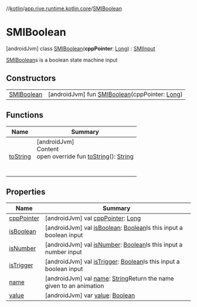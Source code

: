 //[kotlin](../../../index.md)/[app.rive.runtime.kotlin.core](../index.md)/[SMIBoolean](index.md)



# SMIBoolean  
 [androidJvm] class [SMIBoolean](index.md)(**cppPointer**: [Long](https://kotlinlang.org/api/latest/jvm/stdlib/kotlin/-long/index.html)) : [SMIInput](../-s-m-i-input/index.md)

[SMIBoolean](index.md)s is a boolean state machine input

   


## Constructors  
  
| | |
|---|---|
| <a name="app.rive.runtime.kotlin.core/SMIBoolean/SMIBoolean/#kotlin.Long/PointingToDeclaration/"></a>[SMIBoolean](-s-m-i-boolean.md)| <a name="app.rive.runtime.kotlin.core/SMIBoolean/SMIBoolean/#kotlin.Long/PointingToDeclaration/"></a> [androidJvm] fun [SMIBoolean](-s-m-i-boolean.md)(cppPointer: [Long](https://kotlinlang.org/api/latest/jvm/stdlib/kotlin/-long/index.html))   <br>|


## Functions  
  
|  Name |  Summary | 
|---|---|
| <a name="app.rive.runtime.kotlin.core/SMIBoolean/toString/#/PointingToDeclaration/"></a>[toString](to-string.md)| <a name="app.rive.runtime.kotlin.core/SMIBoolean/toString/#/PointingToDeclaration/"></a>[androidJvm]  <br>Content  <br>open override fun [toString](to-string.md)(): [String](https://kotlinlang.org/api/latest/jvm/stdlib/kotlin/-string/index.html)  <br><br><br>|


## Properties  
  
|  Name |  Summary | 
|---|---|
| <a name="app.rive.runtime.kotlin.core/SMIBoolean/cppPointer/#/PointingToDeclaration/"></a>[cppPointer](index.md#%5Bapp.rive.runtime.kotlin.core%2FSMIBoolean%2FcppPointer%2F%23%2FPointingToDeclaration%2F%5D%2FProperties%2F695009544)| <a name="app.rive.runtime.kotlin.core/SMIBoolean/cppPointer/#/PointingToDeclaration/"></a> [androidJvm] val [cppPointer](index.md#%5Bapp.rive.runtime.kotlin.core%2FSMIBoolean%2FcppPointer%2F%23%2FPointingToDeclaration%2F%5D%2FProperties%2F695009544): [Long](https://kotlinlang.org/api/latest/jvm/stdlib/kotlin/-long/index.html)   <br>|
| <a name="app.rive.runtime.kotlin.core/SMIBoolean/isBoolean/#/PointingToDeclaration/"></a>[isBoolean](index.md#%5Bapp.rive.runtime.kotlin.core%2FSMIBoolean%2FisBoolean%2F%23%2FPointingToDeclaration%2F%5D%2FProperties%2F695009544)| <a name="app.rive.runtime.kotlin.core/SMIBoolean/isBoolean/#/PointingToDeclaration/"></a> [androidJvm] val [isBoolean](index.md#%5Bapp.rive.runtime.kotlin.core%2FSMIBoolean%2FisBoolean%2F%23%2FPointingToDeclaration%2F%5D%2FProperties%2F695009544): [Boolean](https://kotlinlang.org/api/latest/jvm/stdlib/kotlin/-boolean/index.html)Is this input a boolean input   <br>|
| <a name="app.rive.runtime.kotlin.core/SMIBoolean/isNumber/#/PointingToDeclaration/"></a>[isNumber](index.md#%5Bapp.rive.runtime.kotlin.core%2FSMIBoolean%2FisNumber%2F%23%2FPointingToDeclaration%2F%5D%2FProperties%2F695009544)| <a name="app.rive.runtime.kotlin.core/SMIBoolean/isNumber/#/PointingToDeclaration/"></a> [androidJvm] val [isNumber](index.md#%5Bapp.rive.runtime.kotlin.core%2FSMIBoolean%2FisNumber%2F%23%2FPointingToDeclaration%2F%5D%2FProperties%2F695009544): [Boolean](https://kotlinlang.org/api/latest/jvm/stdlib/kotlin/-boolean/index.html)Is this input a number input   <br>|
| <a name="app.rive.runtime.kotlin.core/SMIBoolean/isTrigger/#/PointingToDeclaration/"></a>[isTrigger](index.md#%5Bapp.rive.runtime.kotlin.core%2FSMIBoolean%2FisTrigger%2F%23%2FPointingToDeclaration%2F%5D%2FProperties%2F695009544)| <a name="app.rive.runtime.kotlin.core/SMIBoolean/isTrigger/#/PointingToDeclaration/"></a> [androidJvm] val [isTrigger](index.md#%5Bapp.rive.runtime.kotlin.core%2FSMIBoolean%2FisTrigger%2F%23%2FPointingToDeclaration%2F%5D%2FProperties%2F695009544): [Boolean](https://kotlinlang.org/api/latest/jvm/stdlib/kotlin/-boolean/index.html)Is this input a boolean input   <br>|
| <a name="app.rive.runtime.kotlin.core/SMIBoolean/name/#/PointingToDeclaration/"></a>[name](index.md#%5Bapp.rive.runtime.kotlin.core%2FSMIBoolean%2Fname%2F%23%2FPointingToDeclaration%2F%5D%2FProperties%2F695009544)| <a name="app.rive.runtime.kotlin.core/SMIBoolean/name/#/PointingToDeclaration/"></a> [androidJvm] val [name](index.md#%5Bapp.rive.runtime.kotlin.core%2FSMIBoolean%2Fname%2F%23%2FPointingToDeclaration%2F%5D%2FProperties%2F695009544): [String](https://kotlinlang.org/api/latest/jvm/stdlib/kotlin/-string/index.html)Return the name given to an animation   <br>|
| <a name="app.rive.runtime.kotlin.core/SMIBoolean/value/#/PointingToDeclaration/"></a>[value](value.md)| <a name="app.rive.runtime.kotlin.core/SMIBoolean/value/#/PointingToDeclaration/"></a> [androidJvm] var [value](value.md): [Boolean](https://kotlinlang.org/api/latest/jvm/stdlib/kotlin/-boolean/index.html)   <br>|


